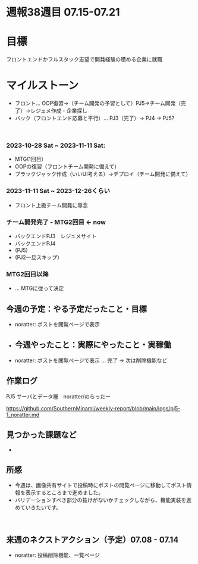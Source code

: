 # 週報38週目 07.15-07.21

# 目標
フロントエンドかフルスタック志望で開発経験の積める企業に就職

# マイルストーン
- フロント... OOP復習→（チーム開発の予習として）PJ5→チーム開発（完了）→レジュメ作成・企業探し
- バック（フロントエンド応募と平行）... PJ3（完了）→ PJ4 → PJ5?

<br />

### 2023-10-28 Sat ~ 2023-11-11 Sat:
- MTG(1回目）
- OOPの復習（フロントチーム開発に備えて）
- ブラックジャック作成（いいUI考える）→デプロイ（チーム開発に備えて）


### 2023-11-11 Sat ~ 2023-12-26くらい
- フロント上級チーム開発に専念

### チーム開発完了 - MTG2回目 <- now
- バックエンドPJ3　レジュメサイト
- バックエンドPJ4
- (PJ5)
- (PJ2一旦スキップ）

### MTG2回目以降 
- ... MTGに従って決定

## 今週の予定：やる予定だったこと・目標
- noratter: ポストを閲覧ページで表示
  
- ## 今週やったこと：実際にやったこと・実稼働
- noratter: ポストを閲覧ページで表示 ... 完了 -> 次は削除機能など

## 作業ログ

PJ5 サーバとデータ層　noratter/のらったー
<br/>

https://github.com/SouthernMinami/weekly-report/blob/main/logs/pj5-1_noratter.md
<br/>


## 見つかった課題など
- 

## 所感
- 今週は、画像共有サイトで投稿時にポストの閲覧ページに移動してポスト情報を表示するところまで進めました。
- バリデーションすべき部分の抜けがないかチェックしながら、機能実装を進めていきたいです。

<br/>

## 来週のネクストアクション（予定）07.08 - 07.14
- noratter: 投稿削除機能、一覧ページ
<br />
